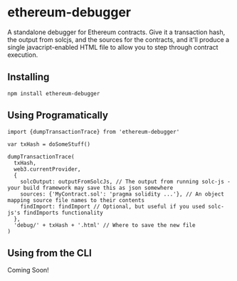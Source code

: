 ethereum-debugger
=================

A standalone debugger for Ethereum contracts. Give it a transaction hash,
the output from solcjs, and the sources for the contracts, and it'll produce
a single javacript-enabled HTML file to allow you to step through contract
execution.

Installing
----------

```
npm install ethereum-debugger
```

Using Programatically
---------------------

```
import {dumpTransactionTrace} from 'ethereum-debugger'

var txHash = doSomeStuff()

dumpTransactionTrace(
  txHash,
  web3.currentProvider,
  {
    solcOutput: outputFromSolcJs, // The output from running solc-js - your build framework may save this as json somewhere
    sources: {'MyContract.sol': 'pragma solidity ...'}, // An object mapping source file names to their contents
    findImport: findImport // Optional, but useful if you used solc-js's findImports functionality
  },
  'debug/' + txHash + '.html' // Where to save the new file
)
```

Using from the CLI
------------------

Coming Soon!
